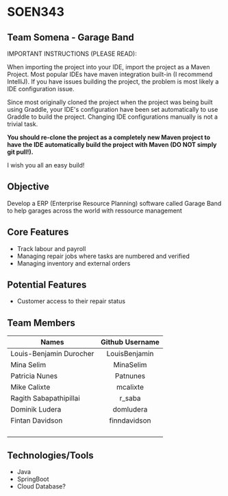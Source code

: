 # SOEN343

## Team Somena - Garage Band

IMPORTANT INSTRUCTIONS (PLEASE READ):

When importing the project into your IDE, import the project as a Maven Project.
Most popular IDEs have maven integration built-in (I recommend IntelliJ).
If you have issues building the project, the problem is most likely a IDE configuration issue.

Since most originally cloned the project when the project was being built using Graddle,
your IDE's configuration have been set automatically to use Graddle to build the project.
Changing IDE configurations manually is not a trivial task.

**You should re-clone the project as a completely new Maven project to have the IDE automatically build the project with Maven (DO NOT simply git pull!).**

I wish you all an easy build!

## Objective

Develop a ERP (Enterprise Resource Planning) software called Garage Band to help garages across the world with ressource management

## Core Features

* Track labour and payroll
* Managing repair jobs where tasks are numbered and verified
* Managing inventory and external orders

## Potential Features

* Customer access to their repair status

## Team Members

| Names                     | Github Username   	| 
| -------------             | :-------------:       | 
| Louis-Benjamin Durocher   | LouisBenjamin			|
| Mina Selim       			| MinaSelim				|
| Patricia Nunes| Patnunes	|
| Mike Calixte 							|mcalixte						|
| Ragith Sabapathipillai    | r_saba       			|
| Dominik Ludera 				    | domludera  	 			|
| Fintan Davidson         	| finndavidson  		|
|            				|        				|
|            				|     					|
|            				|    					|
|                           |                       |                 


## Technologies/Tools

* Java
* SpringBoot
* Cloud Database?
